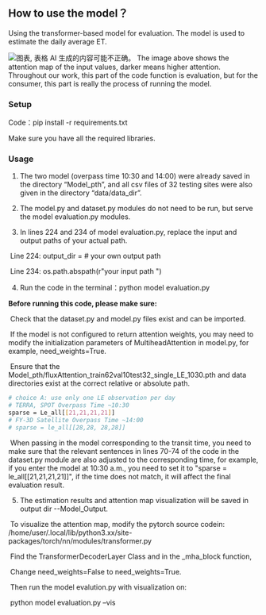 ## How to use the model？

Using the transformer-based model for evaluation.
The model is used to estimate the daily average ET.





![图表, 表格  AI 生成的内容可能不正确。](file:////Users/yanyi/Library/Group%20Containers/UBF8T346G9.Office/TemporaryItems/msohtmlclip/clip_image001.png)
The image above shows the attention map of the input values, darker means higher attention.
Throughout our work, this part of the code function is evaluation, but for the consumer, this part is really the process of running the model. 

### Setup

Code：pip install -r requirements.txt

Make sure you have all the required libraries.

### Usage

1. The two model (overpass time 10:30 and 14:00) were already saved in the directory “Model_pth”, and all csv files of 32 testing sites were also given in the directory “data/data_dir”.

2. The model.py and dataset.py modules do not need to be run, but serve the model evaluation.py modules.

3. In lines 224 and 234 of model evaluation.py, replace the input and output paths of your actual path.

​	Line 224: output_dir = # your own output path

​	Line 234: os.path.abspath(r"your input path ")

4. Run the code in the terminal：python model evaluation.py

**Before running this code, please make sure:**

​	Check that the dataset.py and model.py files exist and can be imported.

​	If the model is not configured to return attention weights, you may need to modify the initialization 	parameters of MultiheadAttention in model.py, for example, need_weights=True.

​	Ensure that the Model_pth/fluxAttention_train62val10test32_single_LE_1030.pth and data directories exist at the correct relative or absolute path.

```bash
# choice A: use only one LE observation per day
# TERRA, SPOT Overpass Time ~10:30
sparse = Le_all[[21,21,21,21]]
# FY-3D Satellite Overpass Time ~14:00
# sparse = le_all[[28,28, 28,28]]
```

​	When passing in the model corresponding to the transit time, you need to make sure that the relevant sentences in lines 70-74 of the code in the dataset.py module are also adjusted to the corresponding time, for example, if you enter the model at 10:30 a.m., you need to set it to "sparse = le_all[[21,21,21,21]]", if the time does not match, it will affect the final evaluation result. 

5. The estimation results and attention map visualization will be saved in output dir --Model_Output.

​	To visualize the attention map, modify the pytorch source codein:
/home/user/.local/lib/python3.xx/site-packages/torch/nn/modules/transformer.py

​	Find the TransformerDecoderLayer Class and in the _mha_block function,

​	Change need_weights=False to need_weights=True.

​	Then run the model evalution.py with visualization on:

​	python model evaluation.py –vis

 

 



 
